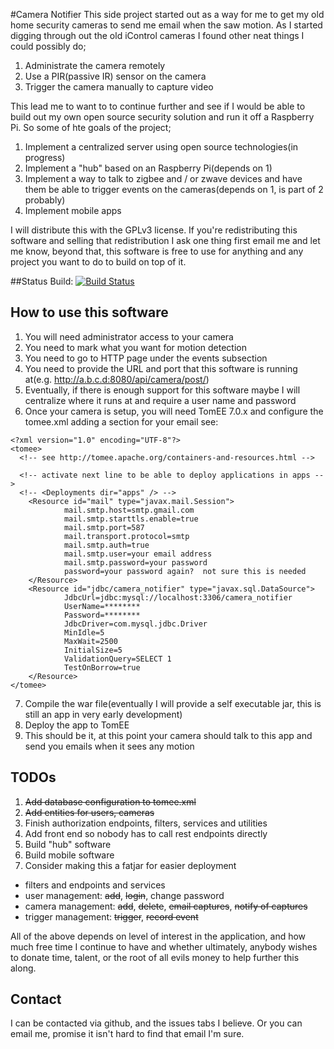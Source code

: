 #Camera Notifier
This side project started out as a way for me to get my old home security cameras to send me email when the saw motion.  As I started digging through out the old iControl cameras I found other neat things I could possibly do;

1. Administrate the camera remotely
2. Use a PIR(passive IR) sensor on the camera
3. Trigger the camera manually to capture video

This lead me to want to to continue further and see if I would be able to build out my own open source security solution and run it off a Raspberry Pi. So some of hte goals of the project;

1. Implement a centralized server using open source technologies(in progress)
2. Implement a "hub" based on an Raspberry Pi(depends on 1)
3. Implement a way to talk to zigbee and / or zwave devices and have them be able to trigger events on the cameras(depends on 1, is part of 2 probably)
4. Implement mobile apps

I will distribute this with the GPLv3 license.  If you're redistributing this software and selling that redistribution I ask one thing first email me and let me know, beyond that, this software is free to use for anything and any project you want to do to build on top of it.

##Status
Build: [![Build Status](https://travis-ci.org/djr4488/camera-notifier.svg?branch=master)](https://travis-ci.org/djr4488/camera-notifier)

## How to use this software
1. You will need administrator access to your camera
2. You need to mark what you want for motion detection
3. You need to go to HTTP page under the events subsection
4. You need to provide the URL and port that this software is running at(e.g. http://a.b.c.d:8080/api/camera/post/<your camera name no spaces>)
5. Eventually, if there is enough support for this software maybe I will centralize where it runs at and require a user name and password
6. Once your camera is setup, you will need TomEE 7.0.x and configure the tomee.xml adding a <Resource> section for your email see:
```
<?xml version="1.0" encoding="UTF-8"?>
<tomee>
  <!-- see http://tomee.apache.org/containers-and-resources.html -->

  <!-- activate next line to be able to deploy applications in apps -->
  <!-- <Deployments dir="apps" /> -->
  	<Resource id="mail" type="javax.mail.Session">
            mail.smtp.host=smtp.gmail.com
            mail.smtp.starttls.enable=true
            mail.smtp.port=587
            mail.transport.protocol=smtp
            mail.smtp.auth=true
            mail.smtp.user=your email address
            mail.smtp.password=your password
            password=your password again?  not sure this is needed
	</Resource>
	<Resource id="jdbc/camera_notifier" type="javax.sql.DataSource">
            JdbcUrl=jdbc:mysql://localhost:3306/camera_notifier
            UserName=********
            Password=********
            JdbcDriver=com.mysql.jdbc.Driver
            MinIdle=5
            MaxWait=2500
            InitialSize=5
            ValidationQuery=SELECT 1
            TestOnBorrow=true
    </Resource>
</tomee>
```
7. Compile the war file(eventually I will provide a self executable jar, this is still an app in very early development)
8. Deploy the app to TomEE
9. This should be it, at this point your camera should talk to this app and send you emails when it sees any motion

## TODOs
1. ~~Add database configuration to tomee.xml~~
2. ~~Add entities for users, cameras~~
3. Finish authorization endpoints, filters, services and utilities 
4. Add front end so nobody has to call rest endpoints directly
5. Build "hub" software
6. Build mobile software
7. Consider making this a fatjar for easier deployment

* filters and endpoints and services
* user management: ~~add~~, ~~login~~, change password
* camera management: ~~add~~, ~~delete~~, ~~email captures~~, ~~notify of captures~~
* trigger management: ~~trigger~~, ~~record event~~

All of the above depends on level of interest in the application, and how much free time I continue to have and whether ultimately, anybody wishes to donate time, talent, or the root of all evils money to help further this along.

## Contact
I can be contacted via github, and the issues tabs I believe.  Or you can email me, promise it isn't hard to find that email I'm sure.
